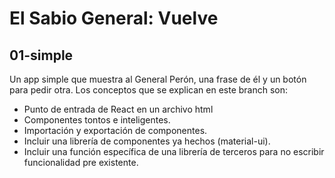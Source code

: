 # El Sabio General: Vuelve

## 01-simple

Un app simple que muestra al General Perón, una frase de él y un botón para pedir otra.
Los conceptos que se explican en este branch son:

- Punto de entrada de React en un archivo html
- Componentes tontos e inteligentes.
- Importación y exportación de componentes.
- Incluir una librería de componentes ya hechos (material-ui).
- Incluir una función específica de una librería de terceros para no escribir funcionalidad pre existente.
